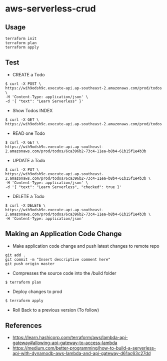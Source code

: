 # aws-serverless-crud

## Usage
```
terraform init
terraform plan
terraform apply
```

## Test
- CREATE a Todo
```
$ curl -X POST \
https://wih9odsh9c.execute-api.ap-southeast-2.amazonaws.com/prod/todos \
-H 'Content-Type: application/json' \
-d '{ "text": "Learn Serverless" }'
```

- Show Todos INDEX
```
$ curl -X GET \
https://wih9odsh9c.execute-api.ap-southeast-2.amazonaws.com/prod/todos
```

- READ one Todo
```
$ curl -X GET \
https://wih9odsh9c.execute-api.ap-southeast-2.amazonaws.com/prod/todos/6ca396b2-73c4-11ea-b8b4-61b15f1e4b3b
```

- UPDATE a Todo
```
$ curl -X PUT \
https://wih9odsh9c.execute-api.ap-southeast-2.amazonaws.com/prod/todos/6ca396b2-73c4-11ea-b8b4-61b15f1e4b3b \
-H 'Content-Type: application/json' \
-d '{ "text": "Learn Serverless", "checked": true }'
```

- DELETE a Todo
```
$ curl -X DELETE \
https://wih9odsh9c.execute-api.ap-southeast-2.amazonaws.com/prod/todos/6ca396b2-73c4-11ea-b8b4-61b15f1e4b3b \
-H 'Content-Type: application/json'
```

## Making an Application Code Change
- Make application code change and push latest changes to remote repo
```
git add .
git commit -m "Insert descriptive comment here"
git push origin master
```
- Compresses the source code into the /build folder
```
$ terraform plan 
```
- Deploy changes to prod
```
$ terraform apply
```
- Roll Back to a previous version (To follow)

## References
- https://learn.hashicorp.com/terraform/aws/lambda-api-gateway#allowing-api-gateway-to-access-lambda
- https://medium.com/better-programming/how-to-build-a-serverless-api-with-dynamodb-aws-lambda-and-api-gateway-d61ac63c27dd